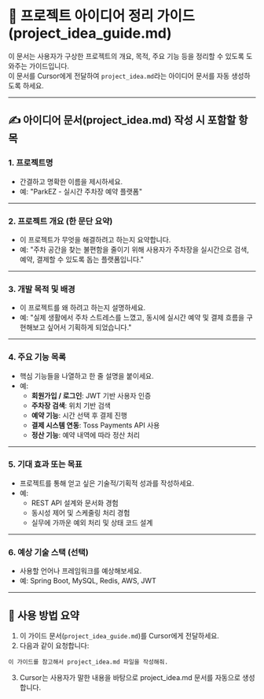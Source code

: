 # 🧠 프로젝트 아이디어 정리 가이드 (project_idea_guide.md)

이 문서는 사용자가 구상한 프로젝트의 개요, 목적, 주요 기능 등을 정리할 수 있도록 도와주는 가이드입니다.  
이 문서를 Cursor에게 전달하여 `project_idea.md`라는 아이디어 문서를 자동 생성하도록 하세요.

---

## ✍️ 아이디어 문서(project_idea.md) 작성 시 포함할 항목

### 1. 프로젝트명

- 간결하고 명확한 이름을 제시하세요.
- 예: "ParkEZ - 실시간 주차장 예약 플랫폼"

---

### 2. 프로젝트 개요 (한 문단 요약)

- 이 프로젝트가 무엇을 해결하려고 하는지 요약합니다.
- 예: "주차 공간을 찾는 불편함을 줄이기 위해 사용자가 주차장을 실시간으로 검색, 예약, 결제할 수 있도록 돕는 플랫폼입니다."

---

### 3. 개발 목적 및 배경

- 이 프로젝트를 왜 하려고 하는지 설명하세요.
- 예: "실제 생활에서 주차 스트레스를 느꼈고, 동시에 실시간 예약 및 결제 흐름을 구현해보고 싶어서 기획하게 되었습니다."

---

### 4. 주요 기능 목록

- 핵심 기능들을 나열하고 한 줄 설명을 붙이세요.
- 예:
  - **회원가입 / 로그인**: JWT 기반 사용자 인증
  - **주차장 검색**: 위치 기반 검색
  - **예약 기능**: 시간 선택 후 결제 진행
  - **결제 시스템 연동**: Toss Payments API 사용
  - **정산 기능**: 예약 내역에 따라 정산 처리

---

### 5. 기대 효과 또는 목표

- 프로젝트를 통해 얻고 싶은 기술적/기획적 성과를 작성하세요.
- 예:
  - REST API 설계와 문서화 경험
  - 동시성 제어 및 스케줄링 처리 경험
  - 실무에 가까운 예외 처리 및 상태 코드 설계

---

### 6. 예상 기술 스택 (선택)

- 사용할 언어나 프레임워크를 예상해보세요.
- 예: Spring Boot, MySQL, Redis, AWS, JWT

---

## 📌 사용 방법 요약

1. 이 가이드 문서(`project_idea_guide.md`)를 Cursor에게 전달하세요.
2. 다음과 같이 요청합니다:

```
이 가이드를 참고해서 project_idea.md 파일을 작성해줘.
```

3. Cursor는 사용자가 말한 내용을 바탕으로 project_idea.md 문서를 자동으로 생성합니다.
